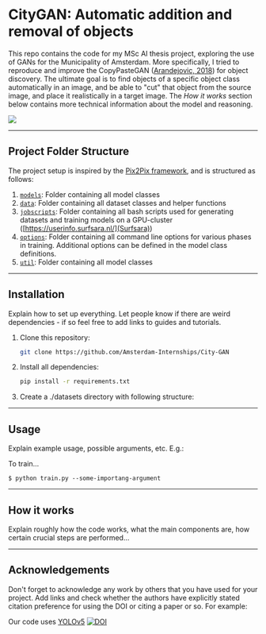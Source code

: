 # CityGAN: Automatic addition and removal of objects

This repo contains the code for my MSc AI thesis project, exploring the use of GANs for the Municipality of Amsterdam. More specifically, I tried to reproduce and improve the CopyPasteGAN ([Arandejovic, 2018](https://arxiv.org/abs/1905.11369)) for object discovery. The ultimate goal is to find objects of a specific object class automatically in an image, and be able to "cut" that object from the source image, and place it realistically in a target image. 
The *_How it works_* section below contains more technical information about the model and reasoning.

![](media/examples/emojis.png)

---


## Project Folder Structure

The project setup is inspired by the [Pix2Pix framework](https://github.com/junyanz/pytorch-CycleGAN-and-pix2pix), and is structured as follows:

1) [`models`](./models): Folder containing all model classes
2) [`data`](./data): Folder containing all dataset classes and helper functions
3) [`jobscripts`](./jobscripts): Folder containing all bash scripts used for generating datasets and training models on a GPU-cluster ([https://userinfo.surfsara.nl/](Surfsara))
4) [`options`](./options): Folder containing all command line options for various phases in training. Additional options can be defined in the model class definitions. 
5) [`util`](./util): Folder containing all model classes


---


## Installation

Explain how to set up everything. 
Let people know if there are weird dependencies - if so feel free to add links to guides and tutorials.

1) Clone this repository:
    ```bash
    git clone https://github.com/Amsterdam-Internships/City-GAN
    ```

2) Install all dependencies:
    ```bash
    pip install -r requirements.txt
    ```
3) Create a ./datasets directory with following structure:

---


## Usage

Explain example usage, possible arguments, etc. E.g.:

To train... 


```
$ python train.py --some-importang-argument
```

---


## How it works

Explain roughly how the code works, what the main components are, how certain crucial steps are performed...

---
## Acknowledgements


Don't forget to acknowledge any work by others that you have used for your project. Add links and check whether the authors have explicitly stated citation preference for using the DOI or citing a paper or so. 
For example:

Our code uses [YOLOv5](https://github.com/ultralytics/yolov5) [![DOI](https://zenodo.org/badge/264818686.svg)](https://zenodo.org/badge/latestdoi/264818686)

